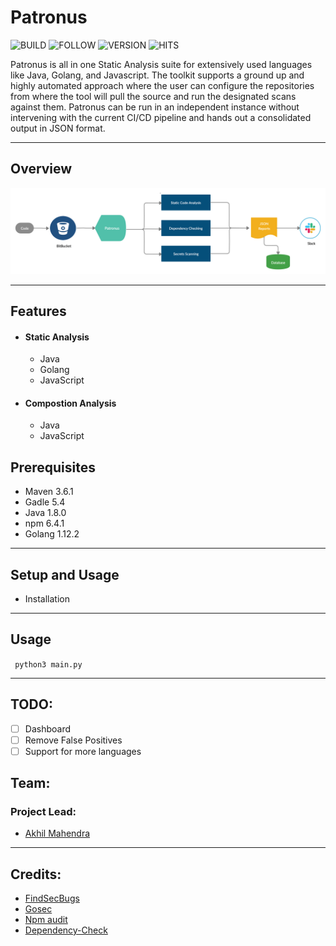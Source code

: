 # Patronus	

![BUILD](https://img.shields.io/badge/made%20with-python3-green)
![FOLLOW](https://img.shields.io/github/followers/th3-j0k3r?label=Follow&style=social)
![VERSION](https://img.shields.io/badge/Version-1.0-blue)
![HITS](https://hitcounter.pythonanywhere.com/count/tag.svg?url=https%3A%2F%2Fgithub.com%2Fth3-j0k3r%2FPatronus)


Patronus is all in one Static Analysis suite for extensively used languages like Java, Golang, and Javascript. The toolkit supports a ground up and highly automated approach where the user can configure the repositories from where the tool will pull the source and run the designated scans against them. Patronus can be run in an independent instance without intervening with the current CI/CD pipeline and hands out a consolidated output in JSON format.

---

## Overview

![system overview](Patronus.png)

---
##  Features

* #### Static Analysis
	* Java
	* Golang
	* JavaScript

* #### Compostion Analysis
	* Java
	* JavaScript

## Prerequisites

* Maven 3.6.1
* Gadle 5.4
* Java 1.8.0
* npm 6.4.1
* Golang 1.12.2


---

## Setup and Usage

* Installation


---

## Usage

``` python3 main.py```

---

##	TODO:

- [ ] Dashboard
- [ ] Remove False Positives
- [ ] Support for more languages

## Team:

### Project Lead:
* [Akhil Mahendra](https://twitter.com/Akhil_Mahendra)

---



## Credits:
* [FindSecBugs](https://github.com/find-sec-bugs/find-sec-bugs)
* [Gosec](https://github.com/securego/gosec)
* [Npm audit]()
* [Dependency-Check](https://github.com/jeremylong/DependencyCheck)